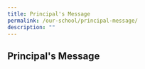 ```yaml
---
title: Principal's Message
permalink: /our-school/principal-message/
description: ""
---
```

## Principal's Message 

